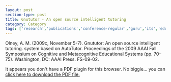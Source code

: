 ```yaml
---
layout: post
section-type: post
title: Gnututor - An open source intelligent tutoring
category: Category
tags: ['research','publications','conference-regular','guru','its','education-research','gnututor']
---
```

Olney, A. M. (2009c, November 5-7). Gnututor: An open source intelligent tutoring. system based on AutoTutor. Proceedings of the 2009 AAAI Fall Symposium on Cognitive and Metacognitive Educational Systems (pp. 70–75). Washington, DC: AAAI Press. FS-09-02. 

<object data="https://blogs.memphis.edu/aolney/files/2019/10/olney_mces_09.pdf" type="application/pdf" width="100%" height="600px">
 
  <p>It appears you don't have a PDF plugin for this browser.
  No biggie... you can <a href="https://blogs.memphis.edu/aolney/files/2019/10/olney_mces_09.pdf">click here to
  download the PDF file.</a></p>
  
</object>
